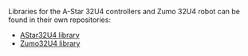 Libraries for the A-Star 32U4 controllers and Zumo 32U4 robot can be found in
their own repositories:

* [AStar32U4 library](https://github.com/pololu/a-star-32u4-arduino-library)
* [Zumo32U4 library](https://github.com/pololu/zumo-32u4-arduino-library)

